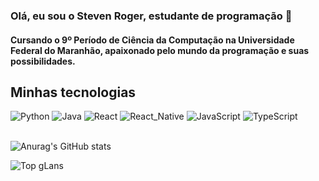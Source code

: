### Olá, eu sou o Steven Roger, estudante de programação 👋

#### Cursando o 9º Período de Ciência da Computação na Universidade Federal do Maranhão, apaixonado pelo mundo da programação e suas possibilidades.
## Minhas tecnologias 
<div>
  
  <img aling = 'center' alt='Python' src="https://img.shields.io/badge/Python-3776AB?style=for-the-badge&logo=python&logoColor=white">
  <img aling = 'center' alt='Java' src="https://img.shields.io/badge/Java-ED8B00?style=for-the-badge&logo=openjdk&logoColor=white">
  <img aling = 'center' alt='React' src="https://img.shields.io/badge/React-20232A?style=for-the-badge&logo=react&logoColor=61DAFB">
  <img aling = 'center' alt='React_Native' src="https://img.shields.io/badge/React_Native-20232A?style=for-the-badge&logo=react&logoColor=61DAFB">
  <img aling = 'center' alt='JavaScript' src="https://img.shields.io/badge/JavaScript-323330?style=for-the-badge&logo=javascript&logoColor=F7DF1E ">
  <img aling = 'center' alt='TypeScript' src="https://img.shields.io/badge/TypeScript-20232A?style=for-the-badge&logo=typescript&logoColor=3776AB">
  <img aling = 'center' alt='' src="">

</div>
<br/>

![Anurag's GitHub stats](https://github-readme-stats.vercel.app/api?username=W3StevenR&show_icons=true&theme=radical)

![Top gLans](https://github-readme-stats.vercel.app/api/top-langs/?username=W3StevenR&theme=radical&layout=compact)
